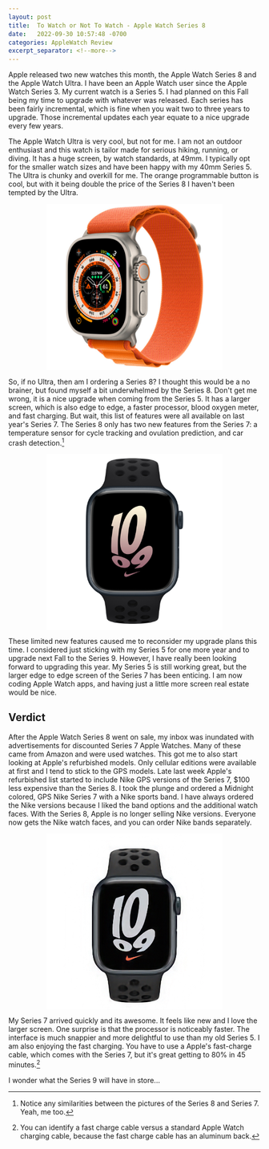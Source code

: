 ```yaml
---
layout: post
title:  To Watch or Not To Watch - Apple Watch Series 8
date:   2022-09-30 10:57:48 -0700
categories: AppleWatch Review
excerpt_separator: <!--more-->
---
```


Apple released two new watches this month, the Apple Watch Series 8 and the Apple Watch Ultra. I have been an Apple Watch user since the Apple Watch Series 3. My current watch is a Series 5. I had planned on this Fall being my time to upgrade with whatever was released. Each series has been fairly incremental, which is fine when you wait two to three years to upgrade. Those incremental updates each year equate to a nice upgrade every few years. 

<!--more--> The Apple Watch Ultra is very cool, but not for me. I am not an outdoor enthusiast and this watch is tailor made for serious hiking, running, or diving. It has a huge screen, by watch standards, at 49mm. I typically opt for the smaller watch sizes and have been happy with my 40mm Series 5. The Ultra is chunky and overkill for me. The orange programmable button is cool, but with it being double the price of the Series 8 I haven't been tempted by the Ultra. 

![Apple Watch Ultra][image-1]

So, if no Ultra, then am I ordering a Series 8? I thought this would be a no brainer, but found myself a bit underwhelmed by the Series 8. Don't get me wrong, it is a nice upgrade when coming from the Series 5. It has a larger screen, which is also edge to edge, a faster processor, blood oxygen meter, and fast charging. But wait, this list of features were all available on last year's Series 7. The Series 8 only has two new features from the Series 7: a temperature sensor for cycle tracking and ovulation prediction, and car crash detection.[^1]

![Apple Watch Series 8][image-2]

These limited new features caused me to reconsider my upgrade plans this time. I considered just sticking with my Series 5 for one more year and to upgrade next Fall to the Series 9. However, I have really been looking forward to upgrading this year. My Series 5 is still working great, but the larger edge to edge screen of the Series 7 has been enticing. I am now coding Apple Watch apps, and having just a little more screen real estate would be nice. 

## Verdict

After the Apple Watch Series 8 went on sale, my inbox was inundated with advertisements for discounted Series 7 Apple Watches. Many of these came from Amazon and were used watches. This got me to also start looking at Apple's refurbished models. Only cellular editions were available at first and I tend to stick to the GPS models. Late last week Apple's refurbished list started to include Nike GPS versions of the Series 7, $100 less expensive than the Series 8. I took the plunge and ordered a Midnight colored, GPS Nike Series 7 with a Nike sports band. I have always ordered the Nike versions because I liked the band options and the additional watch faces. With the Series 8, Apple is no longer selling Nike versions. Everyone now gets the Nike watch faces, and you can order Nike bands separately. 

![Apple Watch Series 7][image-3]

My Series 7 arrived quickly and its awesome. It feels like new and I love the larger screen. One surprise is that the processor is noticeably faster. The interface is much snappier and more delightful to use than my old Series 5. I am also enjoying the fast charging. You have to use a Apple's fast-charge cable, which comes with the Series 7, but it's great getting to 80% in 45 minutes.[^2]

I wonder what the Series 9 will have in store...


[^1]:   Notice any similarities between the pictures of the Series 8 and Series 7. Yeah, me too.  
[^2]: You can identify a fast charge cable versus a standard Apple Watch charging cable, because the fast charge cable has an aluminum back.   

[image-1]: /assets/apple-watch-ultra.jpeg
[image-2]: /assets/apple-watch-series-8.jpeg
[image-3]: /assets/apple-watch-series-7.jpg

<style type="text/css">
    img {
        display: block;
        margin-left: auto;
        margin-right: auto;
        width: 350px;
    }
</style>

<script src="https://giscus.app/client.js"
        data-repo="adamsappletech/adamsappletech.github.io"
        data-repo-id="R_kgDOK5uboQ"
        data-category="General"
        data-category-id="DIC_kwDOK5uboc4CbzPX"
        data-mapping="pathname"
        data-strict="0"
        data-reactions-enabled="1"
        data-emit-metadata="0"
        data-input-position="bottom"
        data-theme="preferred_color_scheme"
        data-lang="en"
        crossorigin="anonymous"
        async>
</script>